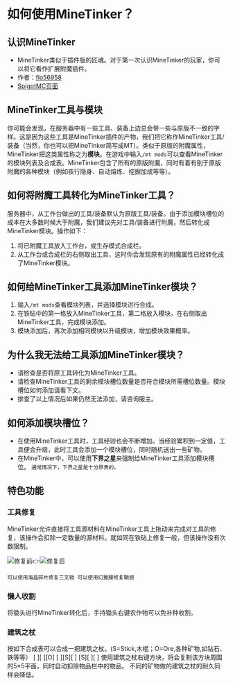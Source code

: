 # 如何使用MineTinker？

## 认识MineTinker
- MineTinker类似于插件版的匠魂。对于第一次认识MineTinker的玩家，你可以将它看作扩展附魔插件。
- 作者：[flo56958](https://www.spigotmc.org/resources/authors/flo56958.184735/)
- [SpigotMC页面](https://www.spigotmc.org/resources/minetinker-40-modifiers-tools-and-armor.58940/)

## MineTinker工具与模块
你可能会发现，在服务器中有一些工具、装备上边总会带一些与原版不一致的字样。这是因为这些工具是MineTinker插件的产物，我们把它称作MineTinker工具/装备（当然，你也可以把MineTinker简写成MT）。类似于原版的附魔属性，MineTinker把这类属性称之为**模块**。在游戏中输入`/mt mods`可以查看MineTinker的模块列表及合成表。MineTinker包含了所有的原版附魔，同时有着有别于原版附魔的各种模块（例如夜行隐身、自动熔炼、挖掘加成等等）。

## 如何将附魔工具转化为MineTinker工具？
服务器中，从工作台做出的工具/装备默认为原版工具/装备。由于添加模块槽位的成本在大多数时候大于附魔，我们建议先对工具/装备进行附魔，然后转化成MineTinker模块。操作如下：
1. 将已附魔工具放入工作台，或生存模式合成栏。
2. 从工作台或合成栏的右侧取出工具，这时你会发现原有的附魔属性已经转化成了MineTinker模块。
   
## 如何给MineTinker工具添加MineTinker模块？
1. 输入`/mt mods`查看模块列表，并选择模块进行合成。
2. 在铁砧中的第一格放入MineTinker工具，第二格放入模块，在右侧取出MineTinker工具，完成模块添加。
3. 模块添加后，再次添加相同模块以升级模块，增加模块效果概率。

## 为什么我无法给工具添加MineTinker模块？
- 请检查是否将原工具转化为MineTinker工具。
- 请检查MineTinker工具的剩余模块槽位数量是否符合模块所需槽位数量。模块槽位如何添加请看下文。
- 排查了以上情况后如果仍然无法添加，请咨询服主。

## 如何添加模块槽位？
- 在使用MineTinker工具时，工具经验也会不断增加。当经验累积到一定值，工具便会升级，此时工具会添加一个模块槽位，同时随机送出一些矿物。
- 在MineTinker中，可以使用**下界之星**来强制给MineTinker工具添加模块槽位。
`
通常情况下，下界之星是十分昂贵的。
`

## 特色功能
### 工具修复
MineTinker允许直接将工具源材料在MineTinker工具上拖动来完成对工具的修复，该操作会扣除一定数量的源材料。就如同在铁砧上修复一般，但该操作没有次数限制。

![修复前](https://i.loli.net/2020/05/04/DQ2yi3VEmNd6k8x.png)👉![修复后](https://i.loli.net/2020/05/04/DSh24P8kGfeIQEZ.png)

`
可以使用海晶碎片修复三叉戟
可以使用幻翼膜修复鞘翅
`

### 懒人收割
将锄头进行MineTinker转化后，手持锄头右键农作物可以免补种收割。

### 建筑之杖
按如下合成表可以合成一把建筑之杖。(S=Stick,木棍；O=Ore,各种矿物,如钻石、铁等等）
[ ][ ][O]
[ ][S][ ]
[S][ ][ ]
使用建筑之杖右键方块，将会复制该方块周围的5×5平面，同时自动扣除物品栏中的物品。
不同的矿物做的建筑之杖的耐久同样会降低。
